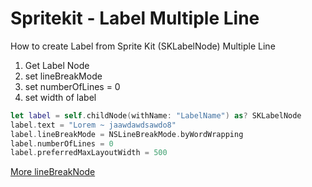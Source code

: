 # Spritekit - Label Multiple Line

How to create Label from Sprite Kit (SKLabelNode) Multiple Line

1. Get Label Node
2. set lineBreakMode
3. set numberOfLines = 0
4. set width of label



```swift
let label = self.childNode(withName: "LabelName") as? SKLabelNode
label.text = "Lorem ~ jaawdawdsawdo8" 
label.lineBreakMode = NSLineBreakMode.byWordWrapping 
label.numberOfLines = 0 
label.preferredMaxLayoutWidth = 500
```


[More lineBreakNode](https://developer.apple.com/documentation/uikit/nslinebreakmode)
